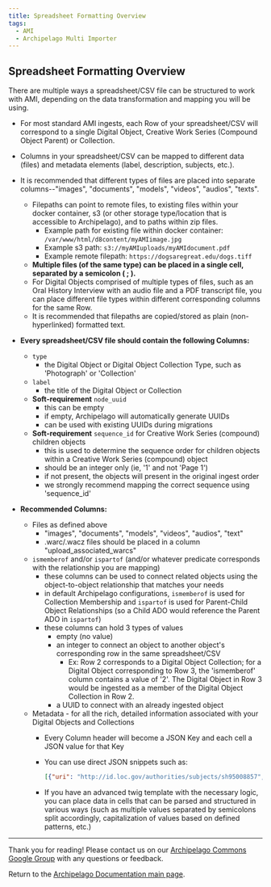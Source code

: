 ```yaml
---
title: Spreadsheet Formatting Overview
tags:
  - AMI
  - Archipelago Multi Importer
---
```


## Spreadsheet Formatting Overview

There are multiple ways a spreadsheet/CSV file can be structured to work with AMI, depending on the data transformation and mapping you will be using.

- For most standard AMI ingests, each Row of your spreadsheet/CSV will correspond to a single Digital Object, Creative Work Series (Compound Object Parent) or Collection.
- Columns in your spreadsheet/CSV can be mapped to different data (files) and metadata elements (label, description, subjects, etc.).

- It is recommended that different types of files are placed into separate columns--"images", "documents", "models", "videos", "audios", "texts".
    - Filepaths can point to remote files, to existing files within your docker container, s3 (or other storage type/location that is accessible to Archipelago), and to paths within zip files.
        - Example path for existing file within docker container:
            `/var/www/html/d8content/myAMIimage.jpg`
        - Example s3 path:
            `s3://myAMIuploads/myAMIdocument.pdf`
        - Example remote filepath:
            `https://dogsaregreat.edu/dogs.tiff`
    - **Multiple files (of the same type) can be placed in a single cell, separated by a semicolon ( ; ).**
    - For Digital Objects comprised of multiple types of files, such as an Oral History Interview with an audio file and a PDF transcript file, you can place different file types within different corresponding columns for the same Row.
    - It is recommended that filepaths are copied/stored as plain (non-hyperlinked) formatted text.

- **Every spreadsheet/CSV file should contain the following Columns:**
    - `type`
        - the Digital Object or Digital Object Collection Type, such as 'Photograph' or 'Collection'
    - `label`
        - the title of the Digital Object or Collection
    - **Soft-requirement** `node_uuid`
        - this can be empty
        - if empty, Archipelago will automatically generate UUIDs
        - can be used with existing UUIDs during migrations
    - **Soft-requirement** `sequence_id` for Creative Work Series (compound) children objects
        - this is used to determine the sequence order for children objects within a Creative Work Series (compound) object
        - should be an integer only (ie, '1' and not 'Page 1')
        - if not present, the objects will present in the original ingest order
        - we strongly recommend mapping the correct sequence using 'sequence_id'

- **Recommended Columns:**
    - Files as defined above
        - "images", "documents", "models", "videos", "audios", "text"
        - .warc/.wacz files should be placed in a column "upload_associated_warcs"
    - `ismemberof` and/or `ispartof` (and/or whatever predicate corresponds with the relationship you are mapping)
        - these columns can be used to connect related objects using the object-to-object relationship that matches your needs
        - in default Archipelago configurations, `ismemberof` is used for Collection Membership and `ispartof` is used for Parent-Child Object Relationships (so a Child ADO would reference the Parent ADO in `ispartof`)
        - these columns can hold 3 types of values
            - empty (no value)
            - an integer to connect an object to another object's corresponding row in the same spreadsheet/CSV
              * Ex: Row 2 corresponds to a Digital Object Collection; for a Digital Object corresponding to Row 3, the 'ismemberof' column contains a value of '2'. The Digital Object in Row 3 would be ingested as a member of the Digital Object Collection in Row 2.
            - a UUID to connect with an already ingested object
    - Metadata - for all the rich, detailed information associated with your Digital Objects and Collections
        - Every Column header will become a JSON Key and each cell a JSON value for that Key
        - You can use direct JSON snippets such as:

            ```json
            [{"uri": "http://id.loc.gov/authorities/subjects/sh95008857","label": "Digital libraries"}]
            ```
        - If you have an advanced twig template with the necessary logic, you can place data in cells that can be parsed and structured in various ways (such as multiple values separated by semicolons split accordingly, capitalization of values based on defined patterns, etc.)

___

Thank you for reading! Please contact us on our [Archipelago Commons Google Group](https://groups.google.com/forum/#!forum/archipelago-commons) with any questions or feedback.

Return to the [Archipelago Documentation main page](index.md).
